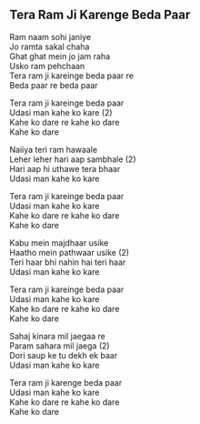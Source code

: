 ## Tera Ram Ji Karenge Beda Paar

Ram naam sohi janiye  
Jo ramta sakal chaha  
Ghat ghat mein jo jam raha  
Usko ram pehchaan  
Tera ram ji kareinge beda paar re  
Beda paar re beda paar

Tera ram ji kareinge beda paar  
Udasi man kahe ko kare (2)  
Kahe ko dare re kahe ko dare  
Kahe ko dare

Naiiya teri ram hawaale  
Leher leher hari aap sambhale (2)  
Hari aap hi uthawe tera bhaar  
Udasi man kahe ko kare

Tera ram ji kareinge beda paar  
Udasi man kahe ko kare  
Kahe ko dare re kahe ko dare  
Kahe ko dare

Kabu mein majdhaar usike  
Haatho mein pathwaar usike (2)  
Teri haar bhi nahin hai teri haar  
Udasi man kahe ko kare

Tera ram ji kareinge beda paar  
Udasi man kahe ko kare  
Kahe ko dare re kahe ko dare  
Kahe ko dare

Sahaj kinara mil jaegaa re  
Param sahara mil jaega (2)  
Dori saup ke tu dekh ek baar  
Udasi man kahe ko kare

Tera ram ji karenge beda paar  
Udasi man kahe ko kare  
Kahe ko dare re kahe ko dare  
Kahe ko dare

